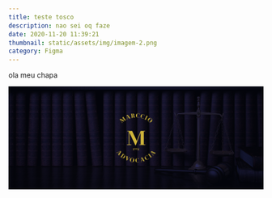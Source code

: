 ```yaml
---
title: teste tosco
description: nao sei oq faze
date: 2020-11-20 11:39:21
thumbnail: static/assets/img/imagem-2.png
category: Figma
---
```

ola meu chapa



![chapa](static/assets/img/imagem-2.png "chapa2")